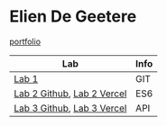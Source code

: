 # Elien De Geetere

[portfolio](https://github.com/Cournflaeik/DEV5-myportfolio.git)

| Lab | Info |
| -------------- | -------------- |
| [Lab 1](https://github.com/LarissaDeBorgher/DEV5-LAB1) | GIT |
| [Lab 2 Github](https://github.com/Cournflaeik/Labo2_ES6), [Lab 2 Vercel](https://labo2-es-6.vercel.app/) | ES6 |
| [Lab 3 Github](https://github.com/Cournflaeik/Labo3_API), [Lab 3 Vercel](https://labo3-api.vercel.app) | API |
